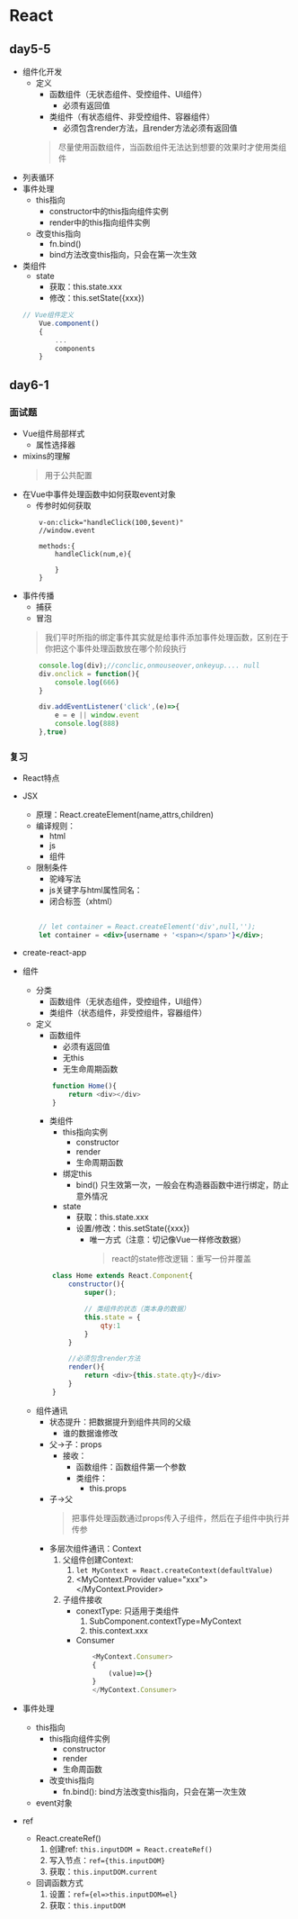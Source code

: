 # React

## day5-5
* 组件化开发
    * 定义
        * 函数组件（无状态组件、受控组件、UI组件）
            * 必须有返回值
        * 类组件（有状态组件、非受控组件、容器组件）
            * 必须包含render方法，且render方法必须有返回值
        > 尽量使用函数组件，当函数组件无法达到想要的效果时才使用类组件
* 列表循环
* 事件处理
    * this指向
        * constructor中的this指向组件实例
        * render中的this指向组件实例
    * 改变this指向
        * fn.bind()
        * bind方法改变this指向，只会在第一次生效
* 类组件
    * state
        * 获取：this.state.xxx
        * 修改：this.setState({xxx})
    ```js
    // Vue组件定义
        Vue.component()
        {
            ...
            components
        }
    ```

## day6-1

### 面试题
* Vue组件局部样式
    * 属性选择器
* mixins的理解
    > 用于公共配置
* 在Vue中事件处理函数中如何获取event对象
    * 传参时如何获取
    ```
        v-on:click="handleClick(100,$event)"
        //window.event

        methods:{
            handleClick(num,e){

            }
        }
    ```
* 事件传播
    * 捕获
    * 冒泡
    > 我们平时所指的绑定事件其实就是给事件添加事件处理函数，区别在于你把这个事件处理函数放在哪个阶段执行
    ```js
        console.log(div);//conclic,onmouseover,onkeyup.... null
        div.onclick = function(){
            console.log(666)
        }

        div.addEventListener('click',(e)=>{
            e = e || window.event
            console.log(888)
        },true)
    ```

### 复习
* React特点
* JSX
    * 原理：React.createElement(name,attrs,children)
    * 编译规则：
        * html
        * js
        * 组件
    * 限制条件
        * 驼峰写法
        * js关键字与html属性同名：
        * 闭合标签（xhtml）
    ```jsx
        
        // let container = React.createElement('div',null,'');
        let container = <div>{username + '<span></span>'}</div>;
    ```
* create-react-app
* 组件
    * 分类
        * 函数组件（无状态组件，受控组件，UI组件）
        * 类组件（状态组件，非受控组件，容器组件）
    * 定义
        * 函数组件
            * 必须有返回值
            * 无this
            * 无生命周期函数
        ```js
            function Home(){
                return <div></div>
            }
        ```
        * 类组件
            * this指向实例
                * constructor
                * render
                * 生命周期函数
            * 绑定this
                * bind()    只生效第一次，一般会在构造器函数中进行绑定，防止意外情况
            * state
                * 获取：this.state.xxx
                * 设置/修改：this.setState({xxx})
                    * 唯一方式（注意：切记像Vue一样修改数据）
                        > react的state修改逻辑：重写一份并覆盖
        ```js
            class Home extends React.Component{
                constructor(){
                    super();

                    // 类组件的状态（类本身的数据）
                    this.state = {
                        qty:1
                    }
                }

                //必须包含render方法
                render(){
                    return <div>{this.state.qty}</div>
                }
            }
        ```
    * 组件通讯
        * 状态提升：把数据提升到组件共同的父级
            * 谁的数据谁修改
        * 父->子：props
            * 接收：
                * 函数组件：函数组件第一个参数
                * 类组件：
                    * this.props
        * 子->父
            > 把事件处理函数通过props传入子组件，然后在子组件中执行并传参
        * 多层次组件通讯：Context
            1. 父组件创建Context: 
                1. `let MyContext = React.createContext(defaultValue)`
                2. <MyContext.Provider value="xxx"></MyContext.Provider>
            2. 子组件接收
                * conextType: 只适用于类组件
                    1. SubComponent.contextType=MyContext
                    2. this.context.xxx
                * Consumer
                    ```js
                        <MyContext.Consumer>
                        {
                            (value)=>{}
                        }
                        </MyContext.Consumer>
                    ```


* 事件处理
    * this指向
        * this指向组件实例
            * constructor
            * render
            * 生命周函数
        * 改变this指向
            * fn.bind(): bind方法改变this指向，只会在第一次生效
    * event对象
* ref
    * React.createRef()
        1. 创建ref: `this.inputDOM = React.createRef()`
        2. 写入节点：`ref={this.inputDOM}`
        3. 获取：`this.inputDOM.current`
    * 回调函数方式
        1. 设置：`ref={el=>this.inputDOM=el}`
        2. 获取：`this.inputDOM`